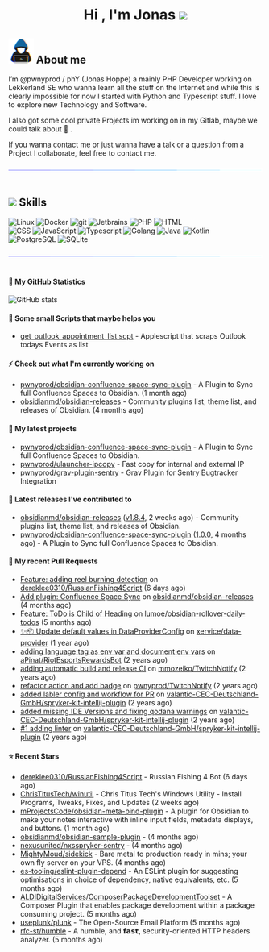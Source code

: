 <h1 align="center"><b>Hi , I'm Jonas </b><img src="https://media.giphy.com/media/hvRJCLFzcasrR4ia7z/giphy.gif" width="35"></h1>

## <picture><img src = "https://raw.githubusercontent.com/pwnyprod/pwnyprod/main/about_me.gif" width = 50px></picture> **About me**

I’m @pwnyprod / phY (Jonas Hoppe) a mainly PHP Developer working on Lekkerland SE who wanna learn all
the stuff on the Internet and while this is clearly impossible for now I started with Python and Typescript stuff.
I love to explore new Technology and Software.

I also got some cool private Projects im working on in my Gitlab, maybe we could talk about :beers: .

If you wanna contact me or just wanna have a talk or a question from a Project I collaborate, feel free to contact me.

<img src="https://raw.githubusercontent.com/pwnyprod/pwnyprod/main/divider.gif"><br><br>

## <img src="https://media2.giphy.com/media/QssGEmpkyEOhBCb7e1/giphy.gif?cid=ecf05e47a0n3gi1bfqntqmob8g9aid1oyj2wr3ds3mg700bl&rid=giphy.gif" width ="25"><b> Skills</b>

<p>
  <img alt="Linux" src="https://img.shields.io/badge/-Linux-informational?style=for-the-badge&logo=linux&logoColor=white&color=FCC624" />
  <img alt="Docker" src="https://img.shields.io/badge/-Docker-informational?style=for-the-badge&logo=docker&logoColor=white&color=2496ED" />
  <img alt="git" src="https://img.shields.io/badge/-Git-informational?style=for-the-badge&logo=git&logoColor=white&color=F05032" />
  <img alt="Jetbrains" src="https://img.shields.io/badge/-Jetbrains-informational?style=for-the-badge&logo=jetbrains&logoColor=white&color=000000" />
  <img alt="PHP" src="https://img.shields.io/badge/-php-informational?style=for-the-badge&logo=php&logoColor=white&color=8993be" />
  <img alt="HTML" src="https://img.shields.io/badge/-HTML-informational?style=for-the-badge&logo=html5&logoColor=white&color=E34F26" />
  <br />
  
  <img alt="CSS" src="https://img.shields.io/badge/-CSS-informational?style=for-the-badge&logo=css3&logoColor=white&color=1572B6" />
  <img alt="JavaScript" src="https://img.shields.io/badge/-JavaScript-informational?style=for-the-badge&logo=javascript&logoColor=white&color=F7DF1E" />
  <img alt="Typescript" src="https://img.shields.io/badge/-Typescript-informational?style=for-the-badge&logo=typescript&logoColor=white&color=3178c6" />
  <img alt="Golang" src="https://img.shields.io/badge/-Golang-informational?style=for-the-badge&logo=go&logoColor=white&color=00ADD8" />
  <img alt="Java" src="https://img.shields.io/badge/-Java-informational?style=for-the-badge&logo=openjdk&logoColor=black&color=FFFFFF" />
  <img alt="Kotlin" src="https://img.shields.io/badge/-Kotlin-informational?style=for-the-badge&logo=kotlin&logoColor=white&color=7F52FF" />

  <br />
  <img alt="PostgreSQL" src="https://img.shields.io/badge/-PostgreSQL-informational?style=for-the-badge&logo=postgresql&logoColor=white&color=4169E1" />
  <img alt="SQLite" src="https://img.shields.io/badge/-SQLite-informational?style=for-the-badge&logo=sqlite&logoColor=white&color=47A248" />
</p>

<img src="https://raw.githubusercontent.com/pwnyprod/pwnyprod/main/divider.gif"><br><br>

#### :muscle: My GitHub Statistics

![GitHub stats](https://github-readme-stats.vercel.app/api?username=pwnyprod&show_icons=true&theme=radical)

#### :floppy_disk: Some small Scripts that maybe helps you
- [get_outlook_appointment_list.scpt](https://gist.github.com/pwnyprod/cb3785c9f2622b816317044a547241e5) - Applescript that scraps Outlook todays Events as list

#### :zap: Check out what I'm currently working on

- [pwnyprod/obsidian-confluence-space-sync-plugin](https://github.com/pwnyprod/obsidian-confluence-space-sync-plugin) - A Plugin to Sync full Confluence Spaces to Obsidian. (1 month ago)
- [obsidianmd/obsidian-releases](https://github.com/obsidianmd/obsidian-releases) - Community plugins list, theme list, and releases of Obsidian. (4 months ago)

#### :fries: My latest projects

- [pwnyprod/obsidian-confluence-space-sync-plugin](https://github.com/pwnyprod/obsidian-confluence-space-sync-plugin) - A Plugin to Sync full Confluence Spaces to Obsidian.
- [pwnyprod/ulauncher-ipcopy](https://github.com/pwnyprod/ulauncher-ipcopy) - Fast copy for internal and external IP
- [pwnyprod/grav-plugin-sentry](https://github.com/pwnyprod/grav-plugin-sentry) - Grav Plugin for Sentry Bugtracker Integration

#### :chocolate_bar: Latest releases I've contributed to

- [obsidianmd/obsidian-releases](https://github.com/obsidianmd/obsidian-releases) ([v1.8.4](https://github.com/obsidianmd/obsidian-releases/releases/tag/v1.8.4), 2 weeks ago) - Community plugins list, theme list, and releases of Obsidian.
- [pwnyprod/obsidian-confluence-space-sync-plugin](https://github.com/pwnyprod/obsidian-confluence-space-sync-plugin) ([1.0.0](https://github.com/pwnyprod/obsidian-confluence-space-sync-plugin/releases/tag/1.0.0), 4 months ago) - A Plugin to Sync full Confluence Spaces to Obsidian.

#### :cookie: My recent Pull Requests

- [Feature: adding reel burning detection](https://github.com/dereklee0310/RussianFishing4Script/pull/47) on [dereklee0310/RussianFishing4Script](https://github.com/dereklee0310/RussianFishing4Script) (6 days ago)
- [Add plugin: Confluence Space Sync](https://github.com/obsidianmd/obsidian-releases/pull/4359) on [obsidianmd/obsidian-releases](https://github.com/obsidianmd/obsidian-releases) (4 months ago)
- [Feature: ToDo is Child of Heading](https://github.com/lumoe/obsidian-rollover-daily-todos/pull/148) on [lumoe/obsidian-rollover-daily-todos](https://github.com/lumoe/obsidian-rollover-daily-todos) (5 months ago)
- [✨📦 Update default values in DataProviderConfig](https://github.com/xervice/data-provider/pull/14) on [xervice/data-provider](https://github.com/xervice/data-provider) (1 year ago)
- [adding language tag as env var and document env vars](https://github.com/aPinat/RiotEsportsRewardsBot/pull/1) on [aPinat/RiotEsportsRewardsBot](https://github.com/aPinat/RiotEsportsRewardsBot) (2 years ago)
- [adding automatic build and release CI](https://github.com/mmozeiko/TwitchNotify/pull/3) on [mmozeiko/TwitchNotify](https://github.com/mmozeiko/TwitchNotify) (2 years ago)
- [refactor action and add badge](https://github.com/pwnyprod/TwitchNotify/pull/1) on [pwnyprod/TwitchNotify](https://github.com/pwnyprod/TwitchNotify) (2 years ago)
- [added labler config and workflow for PR](https://github.com/valantic-CEC-Deutschland-GmbH/spryker-kit-intellij-plugin/pull/22) on [valantic-CEC-Deutschland-GmbH/spryker-kit-intellij-plugin](https://github.com/valantic-CEC-Deutschland-GmbH/spryker-kit-intellij-plugin) (2 years ago)
- [added missing IDE Versions and fixing qodana warnings](https://github.com/valantic-CEC-Deutschland-GmbH/spryker-kit-intellij-plugin/pull/20) on [valantic-CEC-Deutschland-GmbH/spryker-kit-intellij-plugin](https://github.com/valantic-CEC-Deutschland-GmbH/spryker-kit-intellij-plugin) (2 years ago)
- [#1 adding linter](https://github.com/valantic-CEC-Deutschland-GmbH/spryker-kit-intellij-plugin/pull/17) on [valantic-CEC-Deutschland-GmbH/spryker-kit-intellij-plugin](https://github.com/valantic-CEC-Deutschland-GmbH/spryker-kit-intellij-plugin) (2 years ago)

#### ⭐ Recent Stars

- [dereklee0310/RussianFishing4Script](https://github.com/dereklee0310/RussianFishing4Script) - Russian Fishing 4 Bot (6 days ago)
- [ChrisTitusTech/winutil](https://github.com/ChrisTitusTech/winutil) - Chris Titus Tech&#39;s Windows Utility - Install Programs, Tweaks, Fixes, and Updates (2 weeks ago)
- [mProjectsCode/obsidian-meta-bind-plugin](https://github.com/mProjectsCode/obsidian-meta-bind-plugin) - A plugin for Obsidian to make your notes interactive with inline input fields, metadata displays, and buttons. (1 month ago)
- [obsidianmd/obsidian-sample-plugin](https://github.com/obsidianmd/obsidian-sample-plugin) -  (4 months ago)
- [nexusunited/nxsspryker-sentry](https://github.com/nexusunited/nxsspryker-sentry) -  (4 months ago)
- [MightyMoud/sidekick](https://github.com/MightyMoud/sidekick) - Bare metal to production ready in mins; your own fly server on your VPS. (4 months ago)
- [es-tooling/eslint-plugin-depend](https://github.com/es-tooling/eslint-plugin-depend) - An ESLint plugin for suggesting optimisations in choice of dependency, native equivalents, etc. (5 months ago)
- [ALDIDigitalServices/ComposerPackageDevelopmentToolset](https://github.com/ALDIDigitalServices/ComposerPackageDevelopmentToolset) - A Composer Plugin that enables package development within a package consuming project. (5 months ago)
- [useplunk/plunk](https://github.com/useplunk/plunk) - The Open-Source Email Platform (5 months ago)
- [rfc-st/humble](https://github.com/rfc-st/humble) - A humble, and 𝗳𝗮𝘀𝘁, security-oriented HTTP headers analyzer. (5 months ago)
